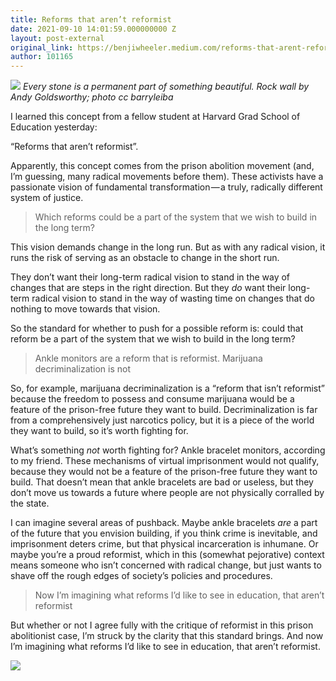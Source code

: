 ```yaml
---
title: Reforms that aren’t reformist
date: 2021-09-10 14:01:59.000000000 Z
layout: post-external
original_link: https://benjiwheeler.medium.com/reforms-that-arent-reformist-e379e2d45ac4?source=rss-3c9072e1a53------2
author: 101165
---
```


![](https://cdn-images-1.medium.com/max/1024/1*WmGlRtx5vJ1-kLzyRRWuUA.png)
_Every stone is a permanent part of something beautiful. Rock wall by Andy Goldsworthy; photo cc barryleiba_

I learned this concept from a fellow student at Harvard Grad School of Education yesterday:

“Reforms that aren’t reformist”.

Apparently, this concept comes from the prison abolition movement (and, I’m guessing, many radical movements before them). These activists have a passionate vision of fundamental transformation — a truly, radically different system of justice.

> Which reforms could be a part of the system that we wish to build in the long term?

This vision demands change in the long run. But as with any radical vision, it runs the risk of serving as an obstacle to change in the short run.

They don’t want their long-term radical vision to stand in the way of changes that are steps in the right direction. But they _do_ want their long-term radical vision to stand in the way of wasting time on changes that do nothing to move towards that vision.

So the standard for whether to push for a possible reform is: could that reform be a part of the system that we wish to build in the long term?

> Ankle monitors are a reform that is reformist. Marijuana decriminalization is not

So, for example, marijuana decriminalization is a “reform that isn’t reformist” because the freedom to possess and consume marijuana would be a feature of the prison-free future they want to build. Decriminalization is far from a comprehensively just narcotics policy, but it is a piece of the world they want to build, so it’s worth fighting for.

What’s something _not_ worth fighting for? Ankle bracelet monitors, according to my friend. These mechanisms of virtual imprisonment would not qualify, because they would not be a feature of the prison-free future they want to build. That doesn’t mean that ankle bracelets are bad or useless, but they don’t move us towards a future where people are not physically corralled by the state.

I can imagine several areas of pushback. Maybe ankle bracelets _are_ a part of the future that you envision building, if you think crime is inevitable, and imprisonment deters crime, but that physical incarceration is inhumane. Or maybe you’re a proud reformist, which in this (somewhat pejorative) context means someone who isn’t concerned with radical change, but just wants to shave off the rough edges of society’s policies and procedures.

> Now I’m imagining what reforms I’d like to see in education, that aren’t reformist

But whether or not I agree fully with the critique of reformist in this prison abolitionist case, I’m struck by the clarity that this standard brings. And now I’m imagining what reforms I’d like to see in education, that aren’t reformist.

 ![](https://medium.com/_/stat?event=post.clientViewed&referrerSource=full_rss&postId=e379e2d45ac4)
